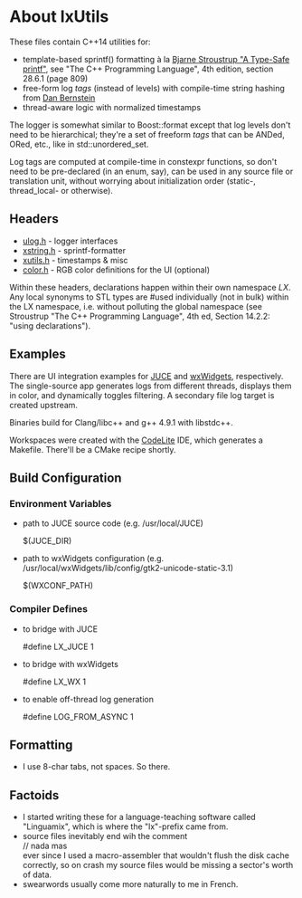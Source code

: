 # About lxUtils

These files contain C++14 utilities for:

* template-based sprintf() formatting à la [Bjarne Stroustrup "A Type-Safe printf"][1], see "The C++ Programming Language", 4th edition, section 28.6.1 (page 809)
* free-form log _tags_ (instead of levels) with compile-time string hashing from [Dan Bernstein][2]
* thread-aware logic with normalized timestamps

The logger is somewhat similar to Boost::format except that log levels don't need to be hierarchical; they're a set of freeform _tags_ that can be ANDed, ORed, etc., like in std::unordered_set.  

Log tags are computed at compile-time in constexpr functions, so don't need to be pre-declared (in an enum, say), can be used in any source file or translation unit, without worrying about initialization order (static-, thread_local- or otherwise).

[1]: http://www.stroustrup.com/C++11FAQ.html#variadic-templates
[2]: http://www.cse.yorku.ca/~oz/hash.html

## Headers

* [ulog.h](inc/lx/ulog.h) - logger interfaces
* [xstring.h](inc/lx/xstring.h) - sprintf-formatter
* [xutils.h](inc/lx/xutils.h) - timestamps & misc
* [color.h](inc/lx/color.h) - RGB color definitions for the UI (optional)

Within these headers, declarations happen within their own namespace _LX_. Any local synonyms to STL types are \#used individually (not in bulk) within the LX namespace, i.e. without polluting the global namespace (see Stroustrup "The C++ Programming Language", 4th ed, Section 14.2.2: "using declarations"). 


## Examples

There are UI integration examples for [JUCE](http://www.juce.com) and [wxWidgets](http://www.wxwidgets.org), respectively. The single-source app generates logs from different threads, displays them in color, and dynamically toggles filtering. A secondary file log target is created upstream.  

Binaries build for Clang/libc++ and g++ 4.9.1 with libstdc++.  

Workspaces were created with the [CodeLite](http://www.codelite.org) IDE, which generates a Makefile. There'll be a CMake recipe shortly.


## Build Configuration

### Environment Variables

* path to JUCE source code (e.g. /usr/local/JUCE)  

    \$(JUCE_DIR)

* path to wxWidgets configuration (e.g. /usr/local/wxWidgets/lib/config/gtk2-unicode-static-3.1)  

    \$(WXCONF_PATH)


### Compiler Defines

* to bridge with JUCE  

    \#define LX_JUCE 1

* to bridge with wxWidgets  

    \#define LX_WX 1

* to enable off-thread log generation  

    \#define LOG_FROM_ASYNC 1


## Formatting

* I use 8-char tabs, not spaces. So there.


## Factoids

* I started writing these for a language-teaching software called "Linguamix", which is where the "lx"-prefix came from.
* source files inevitably end wih the comment  
    // nada mas  
  ever since I used a macro-assembler that wouldn't flush the disk cache correctly, so on crash my source files would be missing a sector's worth of data.
* swearwords usually come more naturally to me in French.
